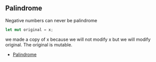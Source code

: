 ## Palindrome

Negative numbers can never be palindrome

```rust
let mut original = x; 
```
we made a copy of x because we will not modify x but we will modify original. The original is mutable.
- [Palindrome](src/main.rs)
